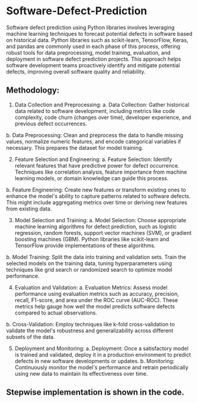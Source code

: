 # Software-Defect-Prediction
Software defect prediction using Python libraries involves leveraging machine learning techniques to forecast potential defects in software based on historical data. Python libraries such as scikit-learn, TensorFlow, Keras, and pandas are commonly used in each phase of this process, offering robust tools for data preprocessing, model training, evaluation, and deployment in software defect prediction projects. This approach helps software development teams proactively identify and mitigate potential defects, improving overall software quality and reliability.

## Methodology:

1.	Data Collection and Preprocessing:
  a.	Data Collection: Gather historical data related to software development, including metrics like code complexity, code churn (changes over time), developer experience, and previous defect occurrences.

b.	Data Preprocessing: Clean and preprocess the data to handle missing values, normalize numeric features, and encode categorical variables if necessary. This prepares the dataset for model training.

2.	Feature Selection and Engineering:
  a.	Feature Selection: Identify relevant features that have predictive power for defect occurrence. Techniques like correlation       analysis, feature importance from machine learning models, or domain knowledge can guide this process.
  
  b.	Feature Engineering: Create new features or transform existing ones to enhance the model's ability to capture patterns related to software defects. This might include aggregating metrics over time or deriving new features from existing data.

3.	Model Selection and Training:
  a.	Model Selection: Choose appropriate machine learning algorithms for defect prediction, such as logistic regression, random forests, support vector machines (SVM), or gradient boosting machines (GBM). Python libraries like scikit-learn and TensorFlow provide           implementations of these algorithms.
  
  b.	Model Training: Split the data into training and validation sets. Train the selected models on the training data, tuning hyperparameters using techniques like grid search or randomized search to optimize model performance.

4.	Evaluation and Validation:
  a.	Evaluation Metrics: Assess model performance using evaluation metrics such as accuracy, precision, recall, F1-score, and area under the ROC curve (AUC-ROC). These metrics help gauge how well the model predicts software defects compared to actual observations.
  
  b.	Cross-Validation: Employ techniques like k-fold cross-validation to validate the model's robustness and generalizability across different subsets of the data.

5.	Deployment and Monitoring:
  a.	Deployment: Once a satisfactory model is trained and validated, deploy it in a production environment to predict defects in new software developments or updates.
  b.	Monitoring: Continuously monitor the model's performance and retrain periodically using new data to maintain its effectiveness over time.

## Stepwise implementation is shown in the code.
